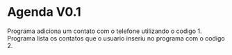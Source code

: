 Agenda V0.1
================================

Programa adiciona um contato com o telefone utilizando o codigo 1.
Programa lista os contatos que o usuario inseriu no programa com o codigo 2.
